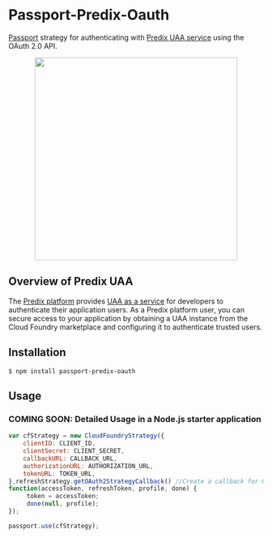 
# Passport-Predix-Oauth

[Passport](http://passportjs.org/docs) strategy for authenticating
with [Predix UAA service](https://www.predix.io/services/service.html?id=1172) using the OAuth 2.0 API.

<p align='center'>
<img src="https://www.predix.io/assets/images/resources/whitepaper.png" height="400px" />
</p>

    
## Overview of Predix UAA

The [Predix platform](https://www.predix.io/) provides [UAA as a service](https://www.predix.io/services/service.html?id=1172) for developers to authenticate their application users. As a Predix platform user, you can secure access to your application by obtaining a UAA instance from the Cloud Foundry marketplace and configuring it to authenticate trusted users. 

## Installation

    $ npm install passport-predix-oauth

## Usage

### COMING SOON: Detailed Usage in a Node.js starter application
```javascript
var cfStrategy = new CloudFoundryStrategy({
 	clientID: CLIENT_ID,
 	clientSecret: CLIENT_SECRET,
  	callbackURL: CALLBACK_URL,
  	authorizationURL: AUTHORIZATION_URL,
  	tokenURL: TOKEN_URL,
},refreshStrategy.getOAuth2StrategyCallback() //Create a callback for OAuth2Strategy
function(accessToken, refreshToken, profile, done) {      
	 token = accessToken;
	 done(null, profile);
});

passport.use(cfStrategy);
```
